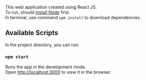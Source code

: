 This web application created using React JS.<br/>
To run, should [install Node](https://nodejs.org/en/download/) first.<br/>
In terminal, use command `npm install` to download dependencies.<br/>

## Available Scripts

In the project directory, you can run:

### `npm start`

Runs the app in the development mode.<br>
Open [http://localhost:3000](http://localhost:3000) to view it in the browser.
